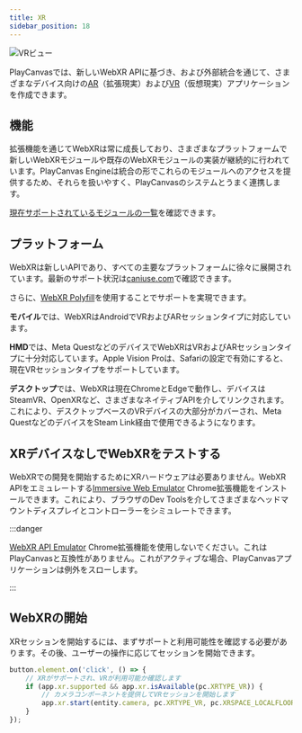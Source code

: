 ```yaml
---
title: XR
sidebar_position: 18
---
```


![VRビュー](/img/user-manual/xr/vr-view.png)

PlayCanvasでは、新しいWebXR APIに基づき、および外部統合を通じて、さまざまなデバイス向けの[AR](/user-manual/xr/ar/)（拡張現実）および[VR](/user-manual/xr/vr/)（仮想現実）アプリケーションを作成できます。

## 機能

拡張機能を通じてWebXRは常に成長しており、さまざまなプラットフォームで新しいWebXRモジュールや既存のWebXRモジュールの実装が継続的に行われています。PlayCanvas Engineは統合の形でこれらのモジュールへのアクセスを提供するため、それらを扱いやすく、PlayCanvasのシステムとうまく連携します。

[現在サポートされているモジュールの一覧](/user-manual/xr/capabilities/)を確認できます。

## プラットフォーム

WebXRは新しいAPIであり、すべての主要なプラットフォームに徐々に展開されています。最新のサポート状況は[caniuse.com](https://caniuse.com/webxr)で確認できます。

さらに、[WebXR Polyfill](https://github.com/immersive-web/webxr-polyfill)を使用することでサポートを実現できます。

**モバイル**では、WebXRはAndroidでVRおよびARセッションタイプに対応しています。

**HMD**では、Meta QuestなどのデバイスでWebXRはVRおよびARセッションタイプに十分対応しています。Apple Vision Proは、Safariの設定で有効にすると、現在VRセッションタイプをサポートしています。

**デスクトップ**では、WebXRは現在ChromeとEdgeで動作し、デバイスはSteamVR、OpenXRなど、さまざまなネイティブAPIを介してリンクされます。これにより、デスクトップベースのVRデバイスの大部分がカバーされ、Meta QuestなどのデバイスをSteam Link経由で使用できるようになります。

## XRデバイスなしでWebXRをテストする

WebXRでの開発を開始するためにXRハードウェアは必要ありません。WebXR APIをエミュレートする[Immersive Web Emulator](https://chromewebstore.google.com/detail/immersive-web-emulator/cgffilbpcibhmcfbgggfhfolhkfbhmik) Chrome拡張機能をインストールできます。これにより、ブラウザのDev Toolsを介してさまざまなヘッドマウントディスプレイとコントローラーをシミュレートできます。

:::danger

[WebXR API Emulator](https://chromewebstore.google.com/detail/webxr-api-emulator/mjddjgeghkdijejnciaefnkjmkafnnje) Chrome拡張機能を使用しないでください。これはPlayCanvasと互換性がありません。これがアクティブな場合、PlayCanvasアプリケーションは例外をスローします。

:::

## WebXRの開始

XRセッションを開始するには、まずサポートと利用可能性を確認する必要があります。その後、ユーザーの操作に応じてセッションを開始できます。

```javascript
button.element.on('click', () => {
    // XRがサポートされ、VRが利用可能か確認します
    if (app.xr.supported && app.xr.isAvailable(pc.XRTYPE_VR)) {
        // カメラコンポーネントを提供してVRセッションを開始します
        app.xr.start(entity.camera, pc.XRTYPE_VR, pc.XRSPACE_LOCALFLOOR);
    }
});
```
